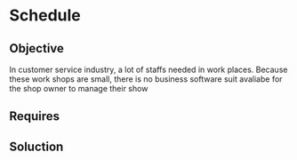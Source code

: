 # Schedule

## Objective
In customer service industry, a lot of staffs needed in work places. Because these work shops are small, there is no business software suit avaliabe for the shop owner to manage their show

## Requires

## Soluction
